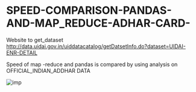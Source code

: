# SPEED-COMPARISON-PANDAS-AND-MAP_REDUCE-ADHAR-CARD-

Website to get_dataset
http://data.uidai.gov.in/uiddatacatalog/getDatsetInfo.do?dataset=UIDAI-ENR-DETAIL



Speed of map -reduce and pandas is compared by using analysis on OFFICIAL_INDIAN_ADDHAR DATA


![imp](https://user-images.githubusercontent.com/16050793/43743198-82012360-99f2-11e8-96e8-8914984c7842.png)
